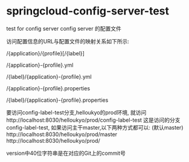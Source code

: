 # springcloud-config-server-test
test for config server
config server 的配置文件

访问配置信息的URL与配置文件的映射关系如下所示:
	
/{application}/{profile}[/{label}]
	
/{application}-{profile}.yml
	
/{label}/{application}-{profile}.yml
	
/{application}-{profile}.properties
	
/{label}/{application}-{profile}.properties

要访问config-label-test分支,helloukyo的prod环境, 就访问  http://localhost:8030/helloukyo/prod/config-label-test
这是访问的分支config-label-test, 如果访问主干master,以下两种方式都可以: (默认master)
http://localhost:8030/helloukyo/prod/master
http://localhost:8030/helloukyo/prod/



version中40位字符串是在对应的Git上的commit号

